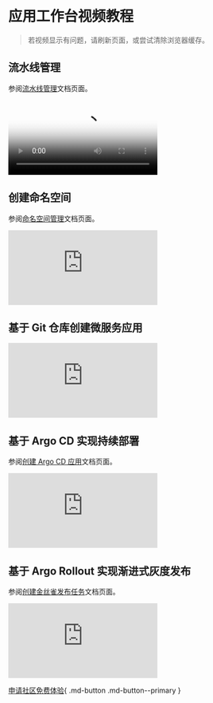 # 应用工作台视频教程

> 若视频显示有问题，请刷新页面，或尝试清除浏览器缓存。

## 流水线管理

参阅[流水线管理](../amamba/user-guide/pipeline/create/custom.md)文档页面。

<div class="responsive-video-container">
<video controls src="https://harbor-test2.cn-sh2.ufileos.com/docs/videos/create-pipeline.mp4" preload="metadata" poster="../images/20230331163107.png"></video>
</div>

## 创建命名空间

参阅[命名空间管理](../amamba/user-guide/namespace/namespace.md)文档页面。

<div class="responsive-video-container">
<iframe src="https://harbor-test2.cn-sh2.ufileos.com/docs/videos/create-ns.mp4" scrolling="no" border="0" frameborder="no" framespacing="0" allowfullscreen="true"> </iframe>
</div>

## 基于 Git 仓库创建微服务应用

<!--参阅 [基于 Git 仓库创建微服务应用]() 文档页面。-->

<div class="responsive-video-container">
<iframe src="https://harbor-test2.cn-sh2.ufileos.com/docs/videos/createservice-gitrepo.mp4" scrolling="no" border="0" frameborder="no" framespacing="0" allowfullscreen="true"> </iframe>
</div>

## 基于 Argo CD 实现持续部署

参阅[创建 Argo CD 应用](../amamba/user-guide/gitops/create-argo-cd.md)文档页面。

<div class="responsive-video-container">
<iframe src="https://harbor-test2.cn-sh2.ufileos.com/docs/videos/gitops.mp4" scrolling="no" border="0" frameborder="no" framespacing="0" allowfullscreen="true"> </iframe>
</div>

## 基于 Argo Rollout 实现渐进式灰度发布

参阅[创建金丝雀发布任务](../amamba/user-guide/release/canary.md)文档页面。

<div class="responsive-video-container">
<iframe src="https://harbor-test2.cn-sh2.ufileos.com/docs/videos/canary.mp4" scrolling="no" border="0" frameborder="no" framespacing="0" allowfullscreen="true"> </iframe>
</div>

[申请社区免费体验](../dce/license0.md){ .md-button .md-button--primary }
